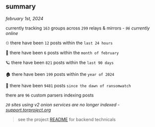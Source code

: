 
## summary
_february 1st, 2024_

currently tracking `163` groups across `299` relays & mirrors - _`96` currently online_

⏲ there have been `12` posts within the `last 24 hours`

🦈 there have been `6` posts within the `month of february`

🪐 there have been `821` posts within the `last 90 days`

🏚 there have been `199` posts within the `year of 2024`

🦕 there have been `9481` posts `since the dawn of ransomwatch`

there are `96` custom parsers indexing posts

_`20` sites using v2 onion services are no longer indexed - [support.torproject.org](https://support.torproject.org/onionservices/v2-deprecation/)_

> see the project [README](https://github.com/joshhighet/ransomwatch#ransomwatch--) for backend technicals
